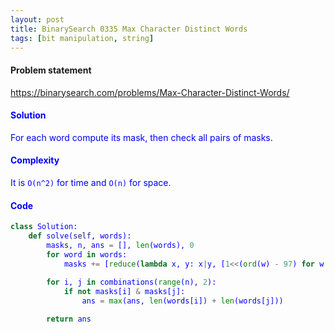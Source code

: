```yaml
---
layout: post
title: BinarySearch 0335 Max Character Distinct Words
tags: [bit manipulation, string]
---
```


#### Problem statement

<a href="https://binarysearch.com/problems/Max-Character-Distinct-Words/"> <font color = blue>https://binarysearch.com/problems/Max-Character-Distinct-Words/

#### Solution
For each word compute its mask, then check all pairs of masks.

#### Complexity
It is `O(n^2)` for time and `O(n)` for space.

#### Code
```python
class Solution:
    def solve(self, words):
        masks, n, ans = [], len(words), 0
        for word in words:
            masks += [reduce(lambda x, y: x|y, [1<<(ord(w) - 97) for w in word])]
        
        for i, j in combinations(range(n), 2):
            if not masks[i] & masks[j]:
                ans = max(ans, len(words[i]) + len(words[j]))

        return ans
```
